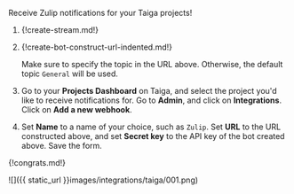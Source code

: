Receive Zulip notifications for your Taiga projects!

1. {!create-stream.md!}

1. {!create-bot-construct-url-indented.md!}

    Make sure to specify the topic in the URL above. Otherwise, the
    default topic `General` will be used.

1. Go to your **Projects Dashboard** on Taiga, and select the project you'd like to
   receive notifications for. Go to **Admin**, and click on  **Integrations**.
   Click on **Add a new webhook**.

1. Set **Name** to a name of your choice, such as `Zulip`. Set **URL** to the
   URL constructed above, and set **Secret key** to the API key of the bot created
   above. Save the form.

{!congrats.md!}

![]({{ static_url }}images/integrations/taiga/001.png)
